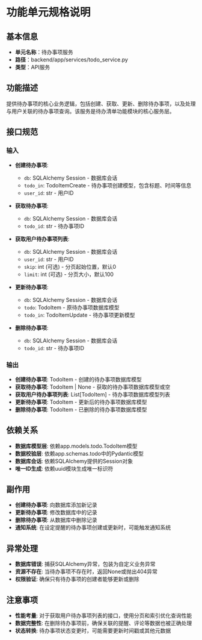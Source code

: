 # 功能单元规格说明

## 基本信息
- **单元名称**：待办事项服务
- **路径**：backend/app/services/todo_service.py
- **类型**：API服务

## 功能描述
提供待办事项的核心业务逻辑，包括创建、获取、更新、删除待办事项，以及处理与用户关联的待办事项查询。该服务是待办清单功能模块的核心服务层。

## 接口规范
### 输入
- **创建待办事项**:
  - `db`: SQLAlchemy Session - 数据库会话
  - `todo_in`: TodoItemCreate - 待办事项创建模型，包含标题、时间等信息
  - `user_id`: str - 用户ID
  
- **获取待办事项**:
  - `db`: SQLAlchemy Session - 数据库会话
  - `todo_id`: str - 待办事项ID
  
- **获取用户待办事项列表**:
  - `db`: SQLAlchemy Session - 数据库会话
  - `user_id`: str - 用户ID
  - `skip`: int (可选) - 分页起始位置，默认0
  - `limit`: int (可选) - 分页大小，默认100
  
- **更新待办事项**:
  - `db`: SQLAlchemy Session - 数据库会话
  - `todo`: TodoItem - 原待办事项数据库模型
  - `todo_in`: TodoItemUpdate - 待办事项更新模型

- **删除待办事项**:
  - `db`: SQLAlchemy Session - 数据库会话
  - `todo_id`: str - 待办事项ID

### 输出
- **创建待办事项**: TodoItem - 创建的待办事项数据库模型
- **获取待办事项**: TodoItem | None - 获取的待办事项数据库模型或空
- **获取用户待办事项列表**: List[TodoItem] - 待办事项数据库模型列表
- **更新待办事项**: TodoItem - 更新后的待办事项数据库模型
- **删除待办事项**: TodoItem - 已删除的待办事项数据库模型

## 依赖关系
- **数据库模型层**: 依赖app.models.todo.TodoItem模型
- **数据校验层**: 依赖app.schemas.todo中的Pydantic模型
- **数据库会话**: 依赖SQLAlchemy提供的Session对象
- **唯一ID生成**: 依赖uuid模块生成唯一标识符

## 副作用
- **创建待办事项**: 向数据库添加新记录
- **更新待办事项**: 修改数据库中的记录
- **删除待办事项**: 从数据库中删除记录
- **通知系统**: 在设定提醒的待办事项创建或更新时，可能触发通知系统

## 异常处理
- **数据库错误**: 捕获SQLAlchemy异常，包装为自定义业务异常
- **资源不存在**: 当待办事项不存在时，返回None或抛出404异常
- **权限验证**: 确保只有待办事项的创建者能够更新或删除

## 注意事项
- **性能考量**: 对于获取用户待办事项列表的接口，使用分页和索引优化查询性能
- **数据完整性**: 在删除待办事项前，确保关联的提醒、评论等数据也被正确处理
- **状态转换**: 待办事项状态变更时，可能需要更新时间戳或其他元数据 